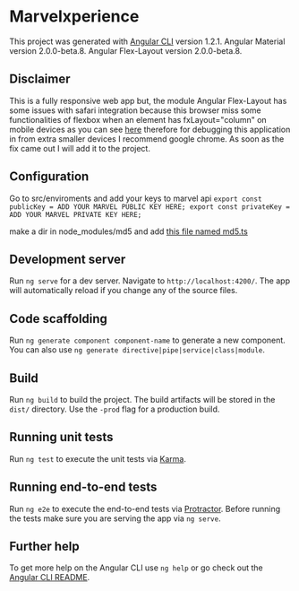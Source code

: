 # Marvelxperience

This project was generated with [Angular CLI](https://github.com/angular/angular-cli) version 1.2.1. Angular Material version 2.0.0-beta.8. Angular Flex-Layout version 2.0.0-beta.8.

## Disclaimer
This is a fully responsive web app but, the module Angular Flex-Layout has some issues with safari integration because this browser miss some functionalities of flexbox when an element has fxLayout="column" on mobile devices as you can see [here](https://github.com/angular/flex-layout/issues/201) therefore for debugging this application in from extra smaller devices I recommend google chrome. As soon as the fix came out I will add it to the project.

## Configuration

Go to src/enviroments and add your keys to marvel api
`export const publicKey = ADD YOUR MARVEL PUBLIC KEY HERE;
export const privateKey = ADD YOUR MARVEL PRIVATE KEY HERE;`

make a dir in node_modules/md5 and add [this file named md5.ts](https://github.com/perenciolo/marvelxperience/blob/master/md5.ts)  


## Development server

Run `ng serve` for a dev server. Navigate to `http://localhost:4200/`. The app will automatically reload if you change any of the source files.

## Code scaffolding

Run `ng generate component component-name` to generate a new component. You can also use `ng generate directive|pipe|service|class|module`.

## Build

Run `ng build` to build the project. The build artifacts will be stored in the `dist/` directory. Use the `-prod` flag for a production build.

## Running unit tests

Run `ng test` to execute the unit tests via [Karma](https://karma-runner.github.io).

## Running end-to-end tests

Run `ng e2e` to execute the end-to-end tests via [Protractor](http://www.protractortest.org/).
Before running the tests make sure you are serving the app via `ng serve`.

## Further help

To get more help on the Angular CLI use `ng help` or go check out the [Angular CLI README](https://github.com/angular/angular-cli/blob/master/README.md).
